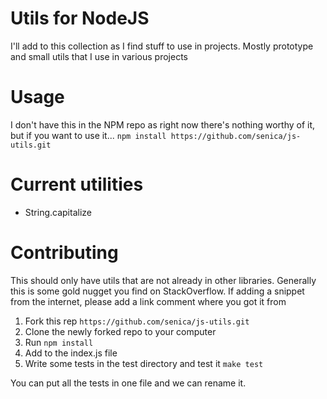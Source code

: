 # Utils for NodeJS

I'll add to this collection as I find stuff to use in projects.
Mostly prototype and small utils that I use in various projects

# Usage
I don't have this in the NPM repo as right now there's nothing worthy of it,
but if you want to use it...
`npm install https://github.com/senica/js-utils.git`

# Current utilities
- String.capitalize

# Contributing
This should only have utils that are not already in other libraries.
Generally this is some gold nugget you find on StackOverflow.
If adding a snippet from the internet, please add a link comment where you
got it from

1. Fork this rep `https://github.com/senica/js-utils.git`
2. Clone the newly forked repo to your computer
3. Run `npm install`
4. Add to the index.js file
5. Write some tests in the test directory and test it `make test`

You can put all the tests in one file and we can rename it.




